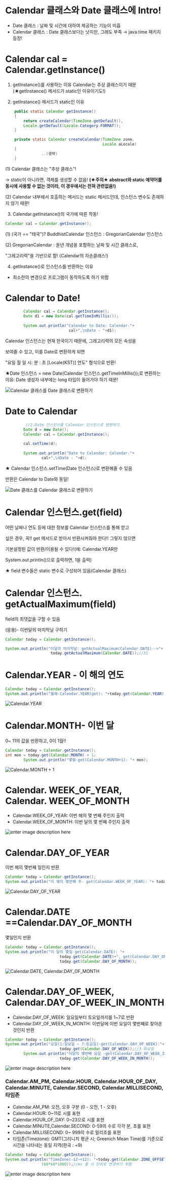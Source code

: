 ﻿# Calendar 클래스와 Date 클래스에 Intro!

 - Date 클래스 : 날짜 및 시간에 대하여 제공하는 기능이 미흡 
 - Calendar 클래스 : Date 클래스보다는 낫지만,
   그래도 부족 → java.time  패키지 등장!

# Calendar cal = Calendar.getInstance()

1. getInstance()를 사용하는 이유
   Calendar는 추상 클래스이기 때문(★getInstance() 메서드가 static인
   이유이기도!)

2. getInstance() 메서드가 static인 이유
~~~java
    public static Calendar getInstance()
    {
        return createCalendar(TimeZone.getDefault(),
        Locale.getDefault(Locale.Category.FORMAT));
    }

    private static Calendar createCalendar(TimeZone zone,
                                           Locale aLocale)
    {
		        ..(생략)
    }
~~~
(1) Calendar 클래스는 "추상 클래스"! 

→ static이 아니라면, 객체를 생성할 수 없음!
**(★주의★ abstract와 static 예약어를 동시에 사용할 수 없는 것이라,
이 경우에서는 전혀 관련없음!)**

(2) Calendar 내부에서 호출하는 메서드는 static 메서드인데, 인스턴스 변수도 존재하지 않기 때문!

3. Calendar.getInstance()의 국가에 따른 작동!
~~~java
Calendar cal = Calendar.getInstance();
~~~
(1) (국가 == "태국")? 
BuddhistCalendar 인스턴스 : GregorianCalendar 인스턴스

(2) GregorianCalendar : 윤년 개념을 포함하는 날짜 및 시간 클래스로,

"그레고리력"을 기반으로 함! (Calendar의 자손클래스!)

4. getInstance()로 인스턴스를 반환하는 이유 

- 최소한의 변경으로 프로그램이 동작하도록 하기 위함

# Calendar to Date!

~~~java
		Calendar cal = Calendar.getInstance();
		Date d1 = new Date(cal.getTimeInMillis());
		
		System.out.println("Calendar to Date: Calendar-"+
							cal+",\nDate - "+d1);
~~~

Calendar 인스턴스는 현재 한국이기 때문에, 그레고리력의 모든 속성을 

보여줄 수 있고, 이를 Date로 변환하게 되면

"요일 월 일 시: 분 : 초 [Locale(KST)] 연도" 형식으로 반환!

★Date 인스턴스 = new Date(Calendar 인스턴스.getTimeInMillis());로 변환하는 이유: Date 생성자 내부에는 long 타입이 들어가야 하기 때문!

![Calendar 클래스를 Date 클래스로 변환하기](https://github.com/hy6219/TIL-Today-I-Learned-/blob/main/JAVA/Calendar_Date/CalendarToDate.PNG?raw=true)

# Date to Calendar

~~~java
		 //2.Date 인스턴스를 Calendar 인스턴스로 변환하기
		Date d = new Date();
		Calendar cal = Calendar.getInstance();
		
		cal.setTime(d);
		
		System.out.println("Date to Calendar: Calendar-"+
				cal+",\nDate - "+d);
~~~

★ Calendar 인스턴스.setTime(Date 인스턴스)로 변환해줄 수 있음

반환은 Calendar to Date와 동일!

![Date 클래스를 Calendar 클래스로 변환하기](https://github.com/hy6219/TIL-Today-I-Learned-/blob/main/JAVA/Calendar_Date/DateToCalendar.PNG?raw=true)

# Calendar 인스턴스.get(field)

어떤 날짜나 연도 등에 대한 정보를 Calendar 인스턴스를 통해 얻고 

싶은 경우, 꼭!! get 메서드로 받아서 반환시켜줘야 한다!! 그렇지 않으면

기본설정된 값이 반환/이용될 수 있다!(예: Calendar.YEAR만 

System.out.println()으로 출력하면, 1을 출력)


★ field 변수들은 static 변수로 구성되어 있음(Calendar 클래스)

# Calendar 인스턴스. getActualMaximum(field)

field의 최댓값을 구할 수 있음

(응용)- 이번달의 마지막날 구하기
~~~java
Calendar today = Calendar.getInstance();

System.out.println("이달의 마지막날: getActualMaximum(Calendar.DATE)-->"+
					today.getActualMaximum(Calendar.DATE));//31
~~~

# Calendar.YEAR - 이 해의 연도 

~~~java
Calendar today = Calendar.getInstance();
System.out.println("올해-Calendar.YEAR(get): "+today.get(Calendar.YEAR));

~~~
![Calendar.YEAR](https://github.com/hy6219/TIL-Today-I-Learned-/blob/main/JAVA/Calendar_Date/Calendar.YEAR.PNG?raw=true)

# Calendar.MONTH- 이번 달

0~ 11의 값을 반환하고, 0이 1월!!
~~~java
Calendar today = Calendar.getInstance();
int mon = today.get(Calendar.MONTH) + 1;
		System.out.println("몇월-get(Calendar.MONTH+1): "+ mon);
~~~
![Calendar.MONTH + 1](https://github.com/hy6219/TIL-Today-I-Learned-/blob/main/JAVA/Calendar_Date/Calendar.MONTH.PNG?raw=true)

# Calendar.	WEEK_OF_YEAR, Calendar. WEEK_OF_MONTH

 - Calendar.WEEK_OF_YEAR: 이번 해의 몇 번째 주인지 출력 
 - Calendar.WEEK_OF_MONTH: 이번 달의 몇 번째 주인지 출력

![enter image description here](https://github.com/hy6219/TIL-Today-I-Learned-/blob/main/JAVA/Calendar_Date/Calendar.WEEK_OF_YEAR%28MONTH%29.PNG?raw=true)

# Calendar.DAY_OF_YEAR
이번 해의 몇번째 일인지 반환
~~~java
Calendar today = Calendar.getInstance();
System.out.println("이 해의 몇번째 주- get(Calendar.WEEK_OF_YEAR): "+ today.get(Calendar.WEEK_OF_YEAR));
~~~
![Calendar.DAY_OF_YEAR](https://github.com/hy6219/TIL-Today-I-Learned-/blob/main/JAVA/Calendar_Date/Calendar.DATE,Calendar.DAY_OF_YEAR%28MONTH%29.PNG?raw=true)


# Calendar.DATE ==Calendar.DAY_OF_MONTH

몇일인지 반환

~~~java
Calendar today = Calendar.getInstance();
System.out.println("이 달의 몇일 get(Calendar.DATE): "+
						today.get(Calendar.DATE)+", get(Calendar.DAY_OF_MONTH): "+
						today.get(Calendar.DAY_OF_MONTH));
~~~


![Calendar.DATE, Calendar.DAY_OF_MONTH](https://github.com/hy6219/TIL-Today-I-Learned-/blob/main/JAVA/Calendar_Date/Calendar.DATE,Calendar.DAY_OF_YEAR%28MONTH%29.PNG?raw=true)

# Calendar.DAY_OF_WEEK, Calendar.DAY_OF_WEEK_IN_MONTH

 - Calendar.DAY_OF_WEEK: 일요일부터 토요일까지를 1~7로 반환 
 - Calendar.DAY_OF_WEEK_IN_MONTH: 이번달에 이번 요일이 몇번째로 찾아온 것인지 반환
~~~java
Calendar today = Calendar.getInstance();
System.out.println("요일(1:일요일 ~ 7:토요일)-get(Calendar.DAY_OF_WEEK):"+
						today.get(Calendar.DAY_OF_WEEK));//3-화요일
		System.out.println("이달의 몇번째 요일 -get(Calendar.DAY_OF_WEEK_IN_MONTH): "+
						today.get(Calendar.DAY_OF_WEEK_IN_MONTH));
~~~
![enter image description here](https://github.com/hy6219/TIL-Today-I-Learned-/blob/main/JAVA/Calendar_Date/Calendar.DAY_OF_WEEK%28IN_MONTH%29.PNG?raw=true)


### Calendar.AM_PM, Calendar.HOUR, Calendar.HOUR_OF_DAY, Calendar.MINUTE, Calendar.SECOND, Calendar.MILLISECOND, 타임존

 - Calendar.AM_PM: 오전, 오후 구분 (0 - 오전, 1 - 오후) 
 - Calendar.HOUR: 0~11로 시를 표현
 - Calendar.HOUR_OF_DAY: 0~23으로 시를 표현 
 - Calendar.MINUTE,Calendar.SECOND: 0-59의 수로 각각 분, 초를 표현
 - Calendar.MILLISECOND: 0~ 999의 수로 밀리초를 표현
 - 타임존(Timezone): GMT(그리니치 평균 시; Greenich Mean Time)를 기준으로 시간을 나타내는 동일 지역(한국 : +9)

~~~java
Calendar today = Calendar.getInstance();
System.out.println("TimeZone(-12~+12): "+today.get(Calendar.ZONE_OFFSET)/
				(60*60*1000));//ms 를 시 단위로 변경하기 위함
~~~
![enter image description here](https://github.com/hy6219/TIL-Today-I-Learned-/blob/main/JAVA/Calendar_Date/Calendar_%EC%8B%9C%EB%B6%84%EC%B4%88.PNG?raw=true)
